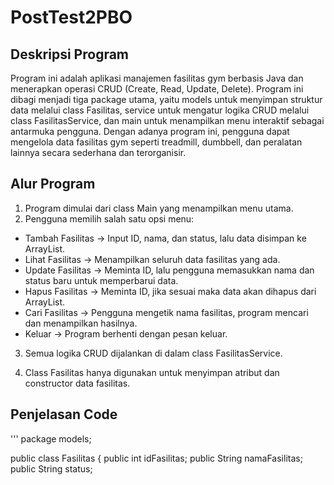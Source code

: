 # PostTest2PBO

## Deskripsi Program
Program ini adalah aplikasi manajemen fasilitas gym berbasis Java dan menerapkan operasi CRUD (Create, Read, Update, Delete). Program ini dibagi menjadi tiga package utama, yaitu models untuk menyimpan struktur data melalui class Fasilitas, service untuk mengatur logika CRUD melalui class FasilitasService, dan main untuk menampilkan menu interaktif sebagai antarmuka pengguna. Dengan adanya program ini, pengguna dapat mengelola data fasilitas gym seperti treadmill, dumbbell, dan peralatan lainnya secara sederhana dan terorganisir.

## Alur Program 
1. Program dimulai dari class Main yang menampilkan menu utama.
2. Pengguna memilih salah satu opsi menu:
- Tambah Fasilitas → Input ID, nama, dan status, lalu data disimpan ke ArrayList.
- Lihat Fasilitas → Menampilkan seluruh data fasilitas yang ada.
- Update Fasilitas → Meminta ID, lalu pengguna memasukkan nama dan status baru untuk memperbarui data.
- Hapus Fasilitas → Meminta ID, jika sesuai maka data akan dihapus dari ArrayList.
- Cari Fasilitas → Pengguna mengetik nama fasilitas, program mencari dan menampilkan hasilnya.
- Keluar → Program berhenti dengan pesan keluar.

3. Semua logika CRUD dijalankan di dalam class FasilitasService.

4. Class Fasilitas hanya digunakan untuk menyimpan atribut dan constructor data fasilitas.

## Penjelasan Code
''' package models;

public class Fasilitas {
    public int idFasilitas;
    public String namaFasilitas;
    public String status; 

